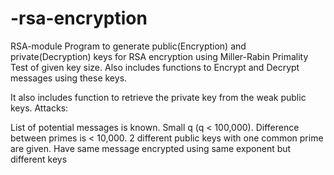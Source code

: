 # -rsa-encryption

RSA-module
Program to generate public(Encryption) and private(Decryption) keys for RSA encryption using Miller-Rabin Primality Test of given key size. Also includes functions to Encrypt and Decrypt messages using these keys.

It also includes function to retrieve the private key from the weak public keys. Attacks:

List of potential messages is known.
Small q (q < 100,000).
Difference between primes is < 10,000.
2 different public keys with one common prime are given.
Have same message encrypted using same exponent but different keys
